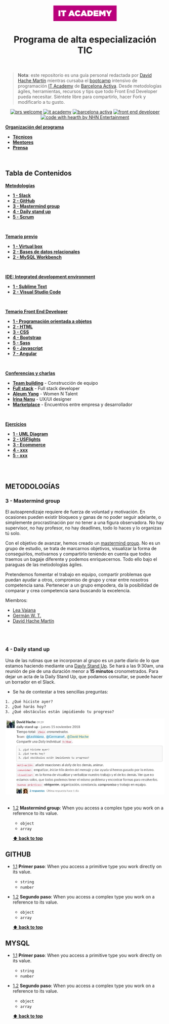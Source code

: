<h1 align="center">
  <img src="img/itacademylogo.png" alt="IT Academy" width=200">
  <br>
    <br> Programa de alta especialización TIC
  <br>
    <br>
</h1>

> **Nota**: este repositorio es una guía personal redactada por [David Hache Martín](http://www.hachemartin.com) mientras cursaba el [bootcamp](https://en.wikipedia.org/wiki/Coding_bootcamp) intensivo de programación [IT Academy](https://cibernarium.barcelonactiva.cat/it-academy) de [Barcelona Activa](http://www.barcelonactiva.cat). Desde metodologías ágiles, herramientas, recursos y tips que todo Front End Developer pueda necesitar. Siéntete libre para compartirlo, hacer Fork y modificarlo a tu gusto.

<div align="center"> 
  
 [![prs welcome](https://img.shields.io/badge/PRs-welcome-brightgreen.svg?style=flat-square)](http://makeapullrequest.com)
 [![it academy](https://img.shields.io/badge/IT%20Academy-2018-d50283.svg)](https://cibernarium.barcelonactiva.cat/it-academy)
 [![barcelona activa](https://img.shields.io/badge/Barcelona-Activa-0084B4.svg)](http://www.barcelonactiva.cat)
 [![front end developer](https://img.shields.io/badge/developer-front--end-blue.svg)](https://en.wikipedia.org/wiki/Front-end_web_development)
 [![code with hearth by NHN Entertainment](https://img.shields.io/badge/%3C%2F%3E%20with%20%E2%99%A5%20by-Hache%20Martin-ff1414.svg)](https://github.com/hachemartin)
 
 
</div>

[**Organización del programa**](#organization)
   * [**Técnicos**](#organization--technicians)
   * [**Mentores**](#organization-mentors)
   * [**Prensa**](#organization-press)
<br>

## Tabla de Contenidos

[**Metodologías**](#metodologias)
   * [**1 - Slack**](#methodologies--slack)
   * [**2 - GitHub**](#methodologies--github)
   * [**3 - Mastermind group**](#methodologies--mastermind)
   * [**4 - Daily stand up**](#4-daily-stand-up)
   * [**5 - Scrum**](#methodologies--scrum)
<br> 
    
[**Temario previo**](#preview)
  * [**1 - Virtual box**](#preview--virtualbox)
  * [**2 - Bases de datos relacionales**](#preview--mysql)
  * [**2 - MySQL Workbench**](#preview--mysqlworkbench)
<br>
 
 [**IDE: Integrated development environment**](#ide)
  * [**1 - Sublime Text**](#ide--sublimetext)
  * [**2 - Visual Studio Code**](#ide--visualstudiocode)
<br>
 
[**Temario Front End Developer**](#frontend)
  * [**1 - Programación orientada a objetos**](#frontend--poo)
  * [**2 - HTML**](#frontend--html)
  * [**3 - CSS**](#frontend--css)
  * [**4 - Bootstrap**](#frontend--bootstrap)
  * [**5 - Sass**](#frontend--sass)
  * [**6 - Javascript**](#frontend--javascript)
  * [**7 - Angular**](#frontend--angular)
<br>

[**Conferencias y charlas**](#confe0)
  * [**Team building**](#confe1) - Construcción de equipo
  * [**Full stack**](#confe2) - Full stack developer
  * [**Aleum Yang**](#confe3) - Women N Talent
  * [**Irina Nanu**](#confe4) - UX/UI designer
  * [**Marketplace**](#confe5) - Encuentros entre empresa y desarrollador
<br>

[**Ejercicios**](exercises/)
  * [**1 - UML Diagram**](exercises/01-uml-diagram/)
  * [**2 - USFlights**](exercises/02-usflights/)
  * [**3 - Ecommerce**](exercises/03-ecommerce/)
  * [**4 - xxx**](#exercises4)
  * [**5 - xxx**](#exercises5)

<br>
<br>

<a name="#methodologies"></a>
## METODOLOGÍAS

<a name="#methodologies--mastermind"></a>
### **3 - Mastermind group**

  El autoaprendizaje requiere de fuerza de voluntad y motivación. En ocasiones pueden existir bloqueos y ganas de no poder seguir adelante, o simplemente procrastinación por no tener a una figura observadora. No hay supervisor, no hay profesor, no hay deadlines, todo lo haces y lo organizas tú solo.

  Con el objetivo de avanzar, hemos creado un [mastermind group](). No es un grupo de estudio, se trata de marcarnos objetivos, visualizar la forma de conseguirlos, motivarnos y compartirlo teniendo en cuenta que todos traemos un bagaje diferente y podemos enriquecernos. Todo ello bajo el paraguas de las metodologías ágiles.

  Pretendemos fomentar el trabajo en equipo, compartir problemas que puedan ayudar a otros, compromiso de grupo y crear entre nosotros competencia sana. Pertenecer a un grupo empodera, da la posibilidad de comparar y crea competencia sana buscando la excelencia.

  Miembros:
  - [Lea Vaiana](http://github.com/LeaVaiana)
  - [Germán W. T. ](http://github.com/germanwt)
  - [David Hache Martín](http://github.com/hachemartin)
    

<br>
<br>

<a name="#methodologies--mastermind"></a>
### **4 - Daily stand up**

  Una de las rutinas que se incorporan al grupo es un parte diario de lo que estamos haciendo mediante una [Dayly Stand Up](https://medium.com/the-mission/how-to-start-a-mastermind-and-why-its-valuable-to-do-so-862cc2e8b4d2). Se hará a las 9:30am, una reunión de pie de una duración menor a **15 minutos** cronometrados. Para dejar un acta de la Daily Stand Up, que podamos consultar, se puede hacer un borrador en el Slack.

   - Se ha de contestar a tres sencillas preguntas:

    1. ¿Qué hiciste ayer?
    2. ¿Qué harás hoy?
    3. ¿Qué obstáculos están impidiendo tu progreso?

  <img src="img/dailystandup.png" alt="daily stand up">

<br>
<br>

<a name="metodologias--mastermind"></a><a name="1.2"></a>
  - [1.2](#metodologias--mastermind)  **Mastermind group**: When you access a complex type you work on a reference to its value.

    - `object`
    - `array`
    
    
    **[⬆ back to top](#temario)**



## GITHUB

<a name="github--first"></a><a name="1.1"></a>
  - [1.1](#github--first) **Primer paso**: When you access a primitive type you work directly on its value.

    - `string`
    - `number`
    
<a name="github--segundo"></a><a name="1.2"></a>
  - [1.2](#github--segundo)  **Segundo paso**: When you access a complex type you work on a reference to its value.

    - `object`
    - `array`
    
    
    **[⬆ back to top](#temario)**

## MYSQL

<a name="mysql--first"></a><a name="1.1"></a>
  - [1.1](#mysql--first) **Primer paso**: When you access a primitive type you work directly on its value.

    - `string`
    - `number`
    
<a name="mysql--segundo"></a><a name="1.2"></a>
  - [1.2](#mysql--segundo)  **Segundo paso**: When you access a complex type you work on a reference to its value.

    - `object`
    - `array`
    
    
    **[⬆ back to top](#temario)**
